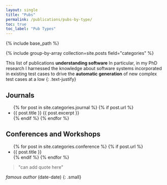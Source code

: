```yaml
---
layout: single
title: "Pubs" 
permalink: /publications/pubs-by-type/
toc: true
toc_label: "Pub Types"
---
```


{% include base_path %}

{% include group-by-array collection=site.posts field="categories" %}


<section class="page__content" itemprop="text" markdown="1">


This list of publications __understanding software__
In particular, in my PhD research I
harnessed the knowledge about software systems incorporated in existing test
cases to drive the __automatic generation__ of new complex test cases at a low
{: .text-justify}

</section>

<h2 class="archive__subtitle" id="journals">Journals</h2>

<ul>
  {% for post in site.categories.journal %}
    {% if post.url %}
        <li>{{ post.title }} {{ post.excerpt }}</li>
    {% endif %}
  {% endfor %}
</ul>

<h2 class="archive__subtitle" id="conferences">Conferences and Workshops</h2>

<ul>
  {% for post in site.categories.conference %}
    {% if post.url %}
        <li>{{ post.title }}</li>
    {% endif %}
  {% endfor %}
</ul>




<section class="page__content cf" itemprop="text" markdown="1">

> "can add quote here"

<cite>famous author</cite> (date-date) 
{: .small}

</section>
